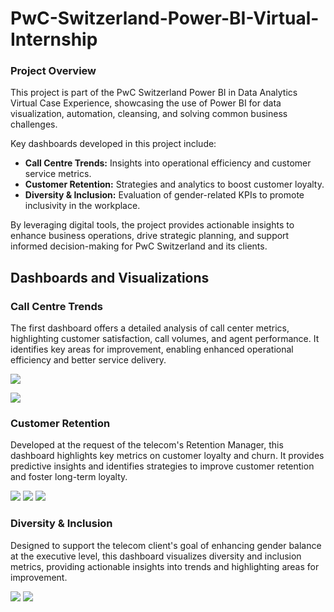 # PwC-Switzerland-Power-BI-Virtual-Internship

### Project Overview 


This project is part of the PwC Switzerland Power BI in Data Analytics Virtual Case Experience, showcasing the use of Power BI for data visualization, automation, cleansing, and solving common business challenges.

Key dashboards developed in this project include:

-   **Call Centre Trends:** Insights into operational efficiency and customer service metrics.
-   **Customer Retention:** Strategies and analytics to boost customer loyalty.
-   **Diversity & Inclusion:** Evaluation of gender-related KPIs to promote inclusivity in the workplace.

By leveraging digital tools, the project provides actionable insights to enhance business operations, drive strategic planning, and support informed decision-making for PwC Switzerland and its clients.

## Dashboards and Visualizations

### Call Centre Trends
The first dashboard offers a detailed analysis of call center metrics, highlighting customer satisfaction, call volumes, and agent performance. It identifies key areas for improvement, enabling enhanced operational efficiency and better service delivery.

![](https://github.com/user-attachments/assets/069ad0eb-7e21-4549-ae6c-9e2d9ff72237)

![](https://github.com/user-attachments/assets/3030265d-3582-4397-a57d-e09de5c964b6)

<!-- <p align="center">
    <img src="" alt="Call Centre Trends" style="width: 80%"/>
</p> -->
### Customer Retention

Developed at the request of the telecom's Retention Manager, this dashboard highlights key metrics on customer loyalty and churn. It provides predictive insights and identifies strategies to improve customer retention and foster long-term loyalty.

<!-- <p align="center">
    <img src="" alt="Call Centre Trends" style="width: 80%"/>
</p> -->

![](https://github.com/user-attachments/assets/7fa84e5c-e51b-4506-888b-1b51699dbfdc)
![](https://github.com/user-attachments/assets/0a1e78d8-f5c8-4866-9ddd-c4e10ab9bc5a)
![](https://github.com/user-attachments/assets/19330490-8c0b-4821-8f01-953c94c8d1a3)


### Diversity & Inclusion

Designed to support the telecom client's goal of enhancing gender balance at the executive level, this dashboard visualizes diversity and inclusion metrics, providing actionable insights into trends and highlighting areas for improvement.

![](https://github.com/user-attachments/assets/a709fed0-4c2c-4e7b-ae75-86037c6b66ab)
![](https://github.com/user-attachments/assets/5acbccdf-6599-44dd-aa1a-f3ed59e12184)

